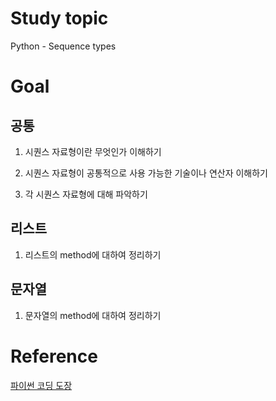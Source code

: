 # Study topic
  
Python - Sequence types  
  
# Goal
  
## 공통
  
1. 시퀀스 자료형이란 무엇인가 이해하기  
  
2. 시퀀스 자료형이 공통적으로 사용 가능한 기술이나 연산자 이해하기  
  
3. 각 시퀀스 자료형에 대해 파악하기  
  
## 리스트
  
1. 리스트의 method에 대하여 정리하기  
  
## 문자열
  
1. 문자열의 method에 대하여 정리하기  
  
# Reference
  
<a href = "https://dojang.io/course/view.php?id=7">파이썬 코딩 도장</a>
